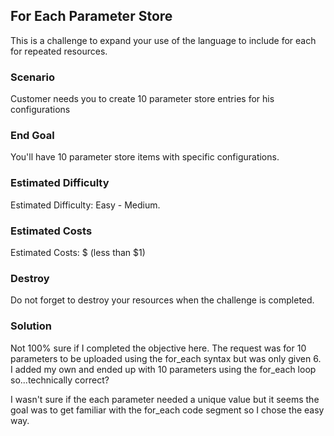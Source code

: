 ## For Each Parameter Store

This is a challenge to expand your use of the language to include for each for repeated resources.

### Scenario

Customer needs you to create 10 parameter store entries for his configurations

### End Goal

You'll have 10 parameter store items with specific configurations.

### Estimated Difficulty

Estimated Difficulty: Easy - Medium.

### Estimated Costs

Estimated Costs: $ (less than $1)

### Destroy

Do not forget to destroy your resources when the challenge is completed.

### Solution

Not 100% sure if I completed the objective here.  The request was for 10 parameters to be uploaded using the for_each syntax but was only given 6.  I added my own and ended up with 10 parameters using the for_each loop so...technically correct?

I wasn't sure if the each parameter needed a unique value but it seems the goal was to get familiar with the for_each code segment so I chose the easy way.